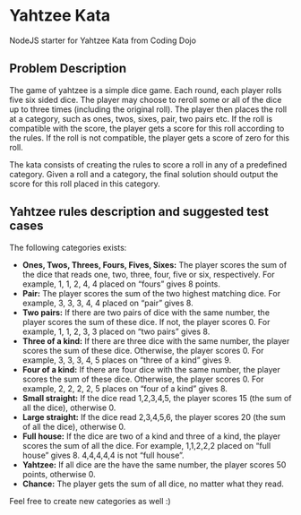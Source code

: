 # Yahtzee Kata
NodeJS starter for Yahtzee Kata from Coding Dojo

## Problem Description

The game of yahtzee is a simple dice game. Each round, each player rolls five six sided dice. The player may choose to reroll some or all of the dice up to three times (including the original roll). The player then places the roll at a category, such as ones, twos, sixes, pair, two pairs etc. If the roll is compatible with the score, the player gets a score for this roll according to the rules. If the roll is not compatible, the player gets a score of zero for this roll.

The kata consists of creating the rules to score a roll in any of a predefined category. Given a roll and a category, the final solution should output the score for this roll placed in this category.

## Yahtzee rules description and suggested test cases

The following categories exists:
- **Ones, Twos, Threes, Fours, Fives, Sixes:** The player scores the sum of the dice that reads one, two, three, four, five or six, respectively. For example, 1, 1, 2, 4, 4 placed on “fours” gives 8 points.
- **Pair:** The player scores the sum of the two highest matching dice. For example, 3, 3, 3, 4, 4 placed on “pair” gives 8.
- **Two pairs:** If there are two pairs of dice with the same number, the player scores the sum of these dice. If not, the player scores 0. For example, 1, 1, 2, 3, 3 placed on “two pairs” gives 8.
- **Three of a kind:** If there are three dice with the same number, the player scores the sum of these dice. Otherwise, the player scores 0. For example, 3, 3, 3, 4, 5 places on “three of a kind” gives 9.
- **Four of a kind:** If there are four dice with the same number, the player scores the sum of these dice. Otherwise, the player scores 0. For example, 2, 2, 2, 2, 5 places on “four of a kind” gives 8.
- **Small straight:** If the dice read 1,2,3,4,5, the player scores 15 (the sum of all the dice), otherwise 0.
- **Large straight:** If the dice read 2,3,4,5,6, the player scores 20 (the sum of all the dice), otherwise 0.
- **Full house:** If the dice are two of a kind and three of a kind, the player scores the sum of all the dice. For example, 1,1,2,2,2 placed on “full house” gives 8. 4,4,4,4,4 is not “full house”.
- **Yahtzee:** If all dice are the have the same number, the player scores 50 points, otherwise 0.
- **Chance:** The player gets the sum of all dice, no matter what they read.

Feel free to create new categories as well :)
